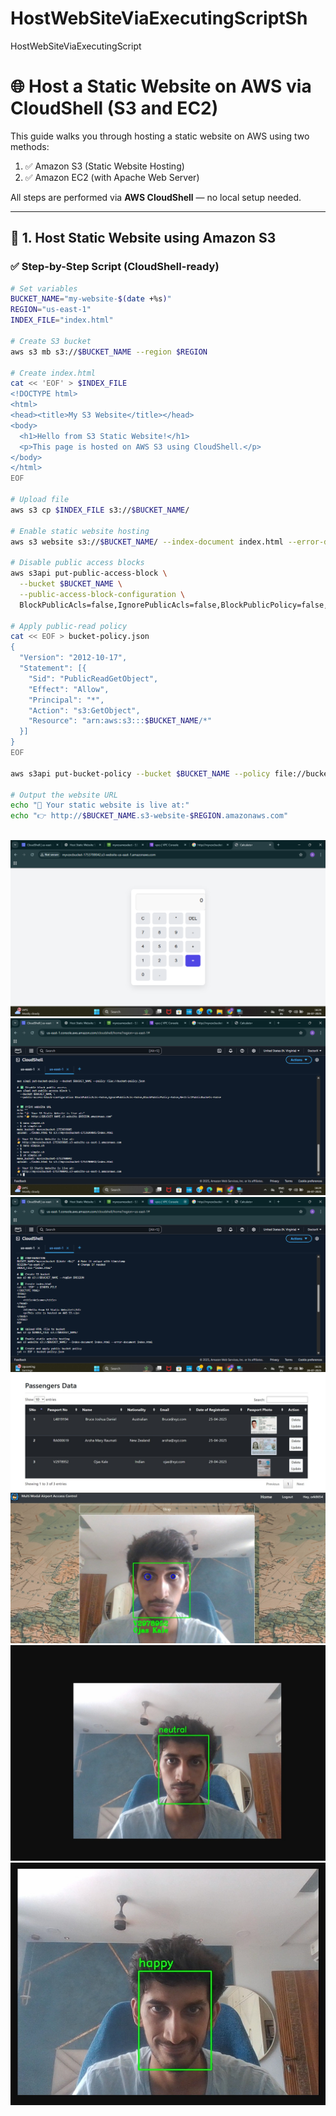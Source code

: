 # HostWebSiteViaExecutingScriptSh
HostWebSiteViaExecutingScript

# 🌐 Host a Static Website on AWS via CloudShell (S3 and EC2)

This guide walks you through hosting a static website on AWS using two methods:

1. ✅ Amazon S3 (Static Website Hosting)
2. ✅ Amazon EC2 (with Apache Web Server)

All steps are performed via **AWS CloudShell** — no local setup needed.

---

## 🚀 1. Host Static Website using Amazon S3

### ✅ Step-by-Step Script (CloudShell-ready)

```bash
# Set variables
BUCKET_NAME="my-website-$(date +%s)"
REGION="us-east-1"
INDEX_FILE="index.html"

# Create S3 bucket
aws s3 mb s3://$BUCKET_NAME --region $REGION

# Create index.html
cat << 'EOF' > $INDEX_FILE
<!DOCTYPE html>
<html>
<head><title>My S3 Website</title></head>
<body>
  <h1>Hello from S3 Static Website!</h1>
  <p>This page is hosted on AWS S3 using CloudShell.</p>
</body>
</html>
EOF

# Upload file
aws s3 cp $INDEX_FILE s3://$BUCKET_NAME/

# Enable static website hosting
aws s3 website s3://$BUCKET_NAME/ --index-document index.html --error-document index.html

# Disable public access blocks
aws s3api put-public-access-block \
  --bucket $BUCKET_NAME \
  --public-access-block-configuration \
  BlockPublicAcls=false,IgnorePublicAcls=false,BlockPublicPolicy=false,RestrictPublicBuckets=false

# Apply public-read policy
cat << EOF > bucket-policy.json
{
  "Version": "2012-10-17",
  "Statement": [{
    "Sid": "PublicReadGetObject",
    "Effect": "Allow",
    "Principal": "*",
    "Action": "s3:GetObject",
    "Resource": "arn:aws:s3:::$BUCKET_NAME/*"
  }]
}
EOF

aws s3api put-bucket-policy --bucket $BUCKET_NAME --policy file://bucket-policy.json

# Output the website URL
echo "🎉 Your static website is live at:"
echo "👉 http://$BUCKET_NAME.s3-website-$REGION.amazonaws.com"



```
![image alt](https://github.com/atharvasangale7/HostWebSiteViaExecutingScriptSh/blob/1a1f0813ba45dc0e5dfc071960845053510ccdaf/Screenshot%202025-07-28%20162448.png)
![image alt](https://github.com/atharvasangale7/HostWebSiteViaExecutingScriptSh/blob/a1b42db60128cc7ba6f428e013f70ad935e7ea7c/Screenshot%202025-07-28%20162502.png)
![image alt](https://github.com/atharvasangale7/HostWebSiteViaExecutingScriptSh/blob/a6cdc80432f83d2789048654c49151ee163313c7/Screenshot%202025-07-28%20162520.png)
![image alt](https://github.com/atharvasangale7/immigration-System/blob/272c1ad7c03090de74e91ab7cc12647b385a73de/WhatsApp%20Image%202025-06-10%20at%2012.25.08%20PM.jpeg)
![image alt](https://github.com/atharvasangale7/immigration-System/blob/0fb146f3d42298ba645f4d11b8a6336e6bfc8aef/WhatsApp%20Image%202025-06-10%20at%2012.33.18%20PM.jpeg)
![image alt](https://github.com/atharvasangale7/immigration-System/blob/ba64ba1f2693a35e6cd34b54e7293382808eb22e/WhatsApp%20Image%202025-06-10%20at%2012.33.19%20PM.jpeg)
![image alt](https://github.com/atharvasangale7/immigration-System/blob/3cf80a54670dd568c828e701c1cd59e14cca249b/WhatsApp%20Image%202025-06-10%20at%2012.33.20%20PM%20-%20Copy.jpeg)
